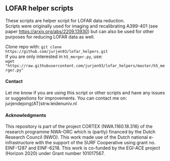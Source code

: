 ## LOFAR helper scripts

These scripts are helper script for LOFAR data reduction.\
Scripts were originally used for imaging and recalibrating A399-401 (see paper https://arxiv.org/abs/2209.13930) but can also be used for other purposes for reducing LOFAR data as well.

Clone repo with: ```git clone https://github.com/jurjen93/lofar_helpers.git``` \
If you are only interested in ```h5_merger.py```, use:\
```wget "https://raw.githubusercontent.com/jurjen93/lofar_helpers/master/h5_merger.py"```

#### Contact
Let me know if you are using this script or other scripts and have any issues or suggestions for improvements.
You can contact me on: jurjendejong(AT)strw.leidenuniv.nl


#### Acknowledgments
This repository is part of the project CORTEX (NWA.1160.18.316) of the research programme NWA-ORC which is (partly) financed by the Dutch Research Council (NWO). 
This work made use of the Dutch national e-infrastructure with the support of the SURF Cooperative using grant no. EINF-1287 and EINF-6218. This work is co-funded by the EGI-ACE project (Horizon 2020) under Grant number 101017567.